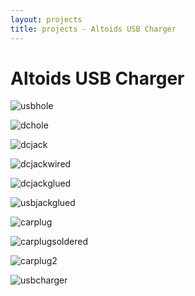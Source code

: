 ```yaml
---
layout: projects
title: projects - Altoids USB Charger
---
```


Altoids USB Charger
====================

![usbhole](/images/usbhole.jpg)

![dchole](/images/dchole.jpg)

![dcjack](/images/dcjack.jpg)

![dcjackwired](/images/dcjackwired.jpg)

![dcjackglued](/images/dcjackglued.jpg)

![usbjackglued](/images/usbjackglued.jpg)

![carplug](/images/carplug.jpg)

![carplugsoldered](/images/carplugsoldered.jpg)

![carplug2](/images/carplug2.jpg)

![usbcharger](/images/usbcharger.jpg)

